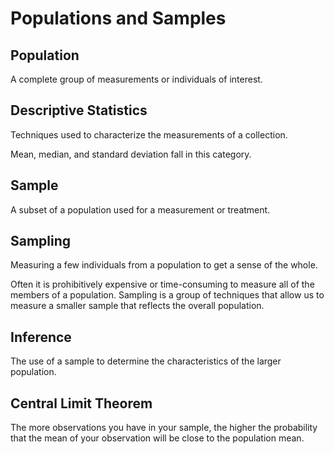 # Populations and Samples

## Population

A complete group of measurements or individuals of interest.

## Descriptive Statistics

Techniques used to characterize the measurements of a collection.

Mean, median, and standard deviation fall in this category.

## Sample

A subset of a population used for a measurement or treatment.

## Sampling

Measuring a few individuals from a population to get a sense of the whole.

Often it is prohibitively expensive or time-consuming to measure all of the members of a population.
Sampling is a group of techniques that allow us to measure a smaller sample that reflects the overall population.

## Inference

The use of a sample to determine the characteristics of the larger population.

## Central Limit Theorem

The more observations you have in your sample, the higher the probability that the mean of your observation will be close to the population mean.








